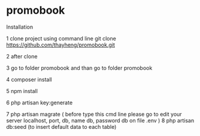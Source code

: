 # promobook


Installation

1 clone project using command line 
  git clone https://github.com/thayheng/promobook.git
  
2 after clone

3 go to folder promobook and than go to folder promobook

4 composer install

5 npm install

6 php artisan key:generate

7 php artisan magrate  ( before type this cmd line please go to edit your server localhost, port, db, name db, password db on file .env )
8 php artisan db:seed (to insert default data to each table)
